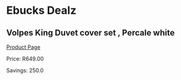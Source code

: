 
# Ebucks Dealz
## Volpes King Duvet cover set , Percale white
[Product Page](https://www.ebucks.com/web/shop/productSelected.do?prodId=1066959453&catId=704984344)

Price: R649.00

Savings: 250.0


	